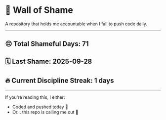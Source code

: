 # 🧱 Wall of Shame

A repository that holds me accountable when I fail to push code daily.

---

## 😔 Total Shameful Days: **71**
## 🗓️ Last Shame: **2025-09-28**
## 🔥 Current Discipline Streak: **1 days**

---

If you're reading this, I either:
- Coded and pushed today 💪
- Or... this repo is calling me out 😤
